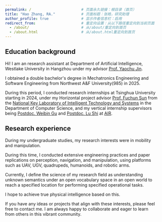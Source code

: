 ```yaml
---
permalink: /                       # 页面永久链接：根目录（首页）
title: "Hao Zhang, RA."            # 页面标题：张皓，研究助理
author_profile: true               # 显示作者信息栏：启用
redirect_from:                     # 重定向设置：从以下路径重定向到当前页面
  - /about/                        # 从/about/重定向到首页
  - /about.html                    # 从/about.html重定向到首页
---
```


## Education background    <!-- 二级标题：教育背景 -->
Hi! I am an research assistant at Department of Artificial Intelligence, Westlake University in Hangzhou under my advisor [Prof. Yaochu Jin](https://en.westlake.edu.cn/faculty/yaochu-jin.html). 
<!-- 你好！我是杭州西湖大学人工智能学院的研究助理，导师是靳耀初教授 -->
I obtained a double bachelor's degree in Mechatronics Engineering and Software Engineering from Northwest A&F University(985) in 2025. 
<!-- 我于2025年获得西北农林科技大学（985）机械电子工程和软件工程双学士学位 -->
During this period, I conducted research internships at Tsinghua University starting in 2024, under my Horizontal project advisor [Prof. Fuchun Sun](https://www.cs.tsinghua.edu.cn/info/1121/3555.htm) from the [National Key Laboratory of Intelligent Technology and Systems](https://www.cs.tsinghua.edu.cn/info/1061/1023.htm) in the Department of Computer Science, and my vertical internship supervisors being [Postdoc. Weibin Gu](https://scholar.google.com/citations?user=PDP31hEAAAAJ&hl=en) and [Postdoc. Lu Shi](https://scholar.google.com.hk/citations?hl=zh-CN&user=GhAmKBQAAAAJ) at [AIR](https://air.tsinghua.edu.cn/).
<!-- 在此期间，我从2024年开始在清华大学进行研究实习，横向项目导师是计算机科学系智能技术与系统国家重点实验室的孙富春教授，纵向实习导师是AIR的顾维斌博士后和石璐博士后 -->

## Research experience    <!-- 二级标题：研究经历 -->
During my undergraduate studies, my research interests were in mobility and manipulation. 
<!-- 在本科学习期间，我的研究兴趣集中在移动性和操作性方面 -->
During this time, I conducted extensive engineering practices and paper replications on perception, navigation, and manipulation, using platforms such as UAV, UGV, quadrupeds, humanoids, and robotic arms.
<!-- 在此期间，我使用无人机、无人车、四足机器人、人形机器人和机械臂等平台，在感知、导航和操作方面进行了大量的工程实践和论文复现 -->

Currently, I define the science of my research field as understanding unknown semantics under an open vocabulary space in an open world to reach a specified location for performing specified operational tasks. 
<!-- 目前，我将我的研究领域的科学定义为在开放世界的开放词汇空间下理解未知语义，以到达指定位置执行指定的操作任务 -->
I hope to achieve true physical intelligence based on this. 
<!-- 我希望基于此实现真正的物理智能 -->
If you have any ideas or projects that align with these interests, please feel free to contact me. I am always happy to collaborate and eager to learn from others in this vibrant community.
<!-- 如果您有任何与这些兴趣相符的想法或项目，请随时联系我。我总是很乐意合作，并渴望从这个充满活力的社区中的其他人那里学习 -->

